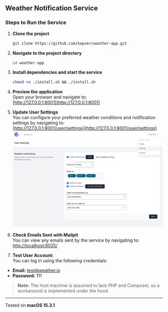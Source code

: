 ## Weather Notification Service

### Steps to Run the Service

1. **Clone the project**
   ```bash
   git clone https://github.com/kapver/weather-app.git
   ```

2. **Navigate to the project directory**
   ```bash
   cd weather-app
   ```

3. **Install dependencies and start the service**
   ```bash
   chmod +x ./install.sh && ./install.sh
   ```

4. **Preview the application**  
   Open your browser and navigate to:  
   [http://127.0.0.1:8001](http://127.0.0.1:8001)


5. **Update User Settings**  
   You can configure your preferred weather conditions and notification settings by navigating to:  
   [http://127.0.0.1:8001/user/settings](http://127.0.0.1:8001/user/settings)
   ![Settings Screenshot](public/images/settings.png)


6. **Check Emails Sent with Mailpit**  
   You can view any emails sent by the service by navigating to:  
   [http://localhost:8025/](http://localhost:8025/)


7. **Test User Account:**  
You can log in using the following credentials:

- **Email:** test@weather.io
- **Password:** 111

> **Note:** The host machine is assumed to lack PHP and Composer, so a workaround is implemented under the hood.

---

Tested on **macOS 15.3.1**